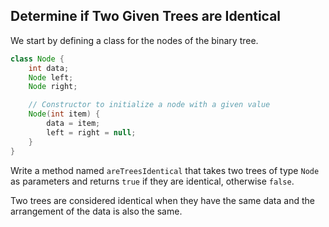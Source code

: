 ## Determine if Two Given Trees are Identical

We start by defining a class for the nodes of the binary tree.
```java
class Node {
    int data;
    Node left;
    Node right;

    // Constructor to initialize a node with a given value
    Node(int item) {
        data = item;
        left = right = null;
    }
}
```
Write a method named `areTreesIdentical` that takes two trees of type `Node` as parameters and returns `true` if they are identical, otherwise `false`.

Two trees are considered identical when they have the same data and the arrangement of the data is also the same.
